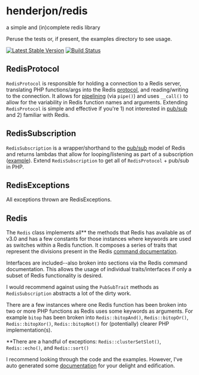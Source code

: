 # henderjon/redis

a simple and (in)complete redis library

Peruse the tests or, if present, the examples directory to see usage.

[![Latest Stable Version](https://poser.pugx.org/henderjon/redis/v/stable.svg)](https://packagist.org/packages/henderjon/redis)
[![Build Status](https://travis-ci.org/henderjon/redis.svg?branch=master)](https://travis-ci.org/henderjon/redis)

## RedisProtocol

`RedisProtocol` is responsible for holding a connection to a Redis server,
translating PHP functions/args into the Redis
[protocol](http://redis.io/topics/protocol), and reading/writing to the
connection. It allows for [pipelining](http://redis.io/topics/pipelining) (via
`pipe()`) and uses `__call()` to allow for the variability in Redis function
names and arguments. Extending `RedisProtocol` is simple and effective if
you're 1) not interested in [pub/sub](http://redis.io/topics/pubsub) and 2)
familiar with Redis.

## RedisSubscription

`RedisSubscription` is a wrapper/shorthand to the
[pub/sub](http://redis.io/topics/pubsub) model of Redis and returns lambdas
that allow for looping/listening as part of a subscription
([example](example/sub.php)). Extend `RedisSubscription` to get all of
`RedisProtocol` + pub/sub in PHP.

## RedisExceptions

All exceptions thrown are RedisExceptions.

## Redis

The `Redis` class implements all\** the methods that Redis has available as of
v3.0 and has a few constants for those instances where keywords are used as
switches within a Redis function. It composes a series of traits that
represent the divisions present in the Redis [command documentation](http://redis.io/commands).

Interfaces are included--also broken into sections via the Redis command documentation.
This allows the usage of individual traits/interfaces if only a subset of Redis
functionality is desired.

I would recommend against using the `PubSubTrait` methods as
`RedisSubscription` abstracts a lot of the dirty work.

There are a few instances where one Redis function has been broken into two or
more PHP functions as Redis uses some keywords as arguments. For example
`bitop` has been broken into `Redis::bitopAnd()`, `Redis::bitopOr()`,
`Redis::bitopXor()`, `Redis::bitopNot()` for (potentially) clearer PHP
implementation(s).

\**There are a handful of exceptions: `Redis::clusterSetSlot()`,
`Redis::echo()`, and `Redis::sort()`

I recommend looking through the code and the examples. However, I've auto
generated some [documentation](docs/README.md) for your delight and
edification.




















































